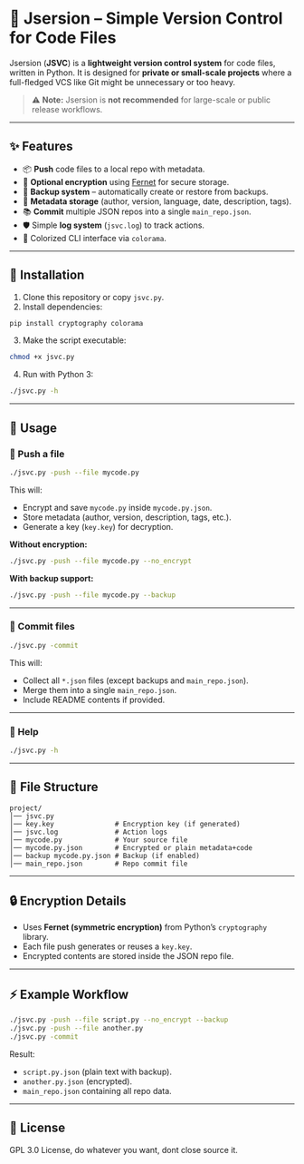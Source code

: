 
# 🐍 Jsersion – Simple Version Control for Code Files

Jsersion (**JSVC**) is a **lightweight version control system** for code files, written in Python.
It is designed for **private or small-scale projects** where a full-fledged VCS like Git might be unnecessary or too heavy.

> ⚠️ **Note:** Jsersion is **not recommended** for large-scale or public release workflows.

---

## ✨ Features

* 📦 **Push** code files to a local repo with metadata.
* 🔑 **Optional encryption** using [Fernet](https://cryptography.io/) for secure storage.
* 💾 **Backup system** – automatically create or restore from backups.
* 📝 **Metadata storage** (author, version, language, date, description, tags).
* 📚 **Commit** multiple JSON repos into a single `main_repo.json`.
* 🛡️ Simple **log system** (`jsvc.log`) to track actions.
* 🎨 Colorized CLI interface via `colorama`.

---

## 🚀 Installation

1. Clone this repository or copy `jsvc.py`.
2. Install dependencies:

```bash
pip install cryptography colorama
```

3. Make the script executable:

```bash
chmod +x jsvc.py
```

4. Run with Python 3:

```bash
./jsvc.py -h
```

---

## 📖 Usage

### 🔹 Push a file

```bash
./jsvc.py -push --file mycode.py
```

This will:

* Encrypt and save `mycode.py` inside `mycode.py.json`.
* Store metadata (author, version, description, tags, etc.).
* Generate a key (`key.key`) for decryption.

**Without encryption:**

```bash
./jsvc.py -push --file mycode.py --no_encrypt
```

**With backup support:**

```bash
./jsvc.py -push --file mycode.py --backup
```

---

### 🔹 Commit files

```bash
./jsvc.py -commit
```

This will:

* Collect all `*.json` files (except backups and `main_repo.json`).
* Merge them into a single `main_repo.json`.
* Include README contents if provided.

---

### 🔹 Help

```bash
./jsvc.py -h
```

---

## 📂 File Structure

```
project/
│── jsvc.py
│── key.key               # Encryption key (if generated)
│── jsvc.log              # Action logs
│── mycode.py             # Your source file
│── mycode.py.json        # Encrypted or plain metadata+code
│── backup mycode.py.json # Backup (if enabled)
│── main_repo.json        # Repo commit file
```

---

## 🔒 Encryption Details

* Uses **Fernet (symmetric encryption)** from Python’s `cryptography` library.
* Each file push generates or reuses a `key.key`.
* Encrypted contents are stored inside the JSON repo file.

---

## ⚡ Example Workflow

```bash
./jsvc.py -push --file script.py --no_encrypt --backup
./jsvc.py -push --file another.py
./jsvc.py -commit
```

Result:

* `script.py.json` (plain text with backup).
* `another.py.json` (encrypted).
* `main_repo.json` containing all repo data.

---

## 📜 License

GPL 3.0 License, do whatever you want, dont close source it.

